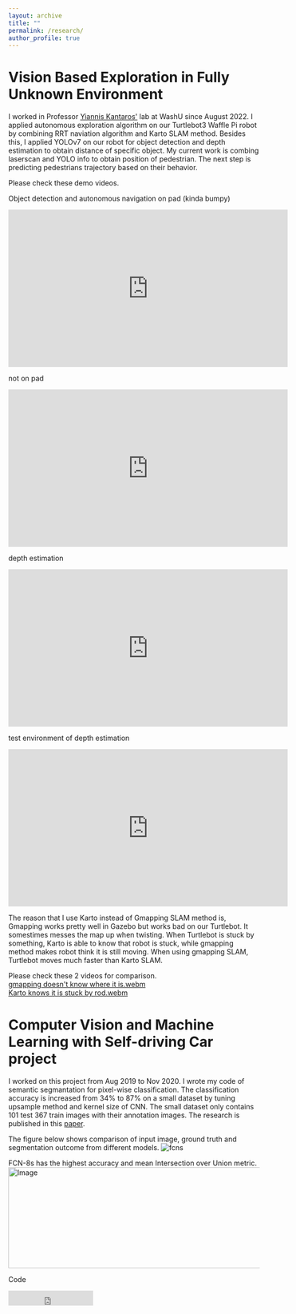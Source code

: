 ```yaml
---
layout: archive
title: ""
permalink: /research/
author_profile: true
---
```

Vision Based Exploration in Fully Unknown Environment
=======
I worked in Professor [Yiannis Kantaros'](https://engineering.wustl.edu/faculty/Yiannis-Kantaros.html) lab at WashU since August 2022. I applied autonomous exploration algorithm on our Turtlebot3 Waffle Pi robot by combining RRT naviation algorithm and Karto SLAM method. Besides this, I applied YOLOv7 on our robot for object detection and depth estimation to obtain distance of specific object. My current work is combing laserscan and YOLO info to obtain position of pedestrian. The next step is predicting pedestrians trajectory based on their behavior.

Please check these demo videos. 

Object detection and autonomous navigation on pad (kinda bumpy)
<iframe width="560" height="315" src="https://www.youtube.com/embed/ixDVWG9pUJ4" title="YouTube video player" frameborder="0" allow="accelerometer; autoplay; clipboard-write; encrypted-media; gyroscope; picture-in-picture; web-share" allowfullscreen></iframe>

not on pad
<iframe width="560" height="315" src="https://www.youtube.com/embed/ICd1tCqf2rU" title="YouTube video player" frameborder="0" allow="accelerometer; autoplay; clipboard-write; encrypted-media; gyroscope; picture-in-picture; web-share" allowfullscreen></iframe>

depth estimation
<iframe width="560" height="315" src="https://www.youtube.com/embed/qh8bAIE5-mA" title="YouTube video player" frameborder="0" allow="accelerometer; autoplay; clipboard-write; encrypted-media; gyroscope; picture-in-picture; web-share" allowfullscreen></iframe>

test environment of depth estimation
<iframe width="560" height="315" src="https://www.youtube.com/embed/OoZ20Jg31_E" title="YouTube video player" frameborder="0" allow="accelerometer; autoplay; clipboard-write; encrypted-media; gyroscope; picture-in-picture; web-share" allowfullscreen></iframe>

The reason that I use Karto instead of Gmapping SLAM method is, Gmapping works pretty well in Gazebo but works bad on our Turtlebot. It somestimes messes the map up when twisting. When Turtlebot is stuck by something, Karto is able to know that robot is stuck, while gmapping method makes robot think it is still moving. When using gmapping SLAM, Turtlebot moves much faster than Karto SLAM.

Please check these 2 videos for comparison.<br />
[gmapping doesn't know where it is.webm](https://user-images.githubusercontent.com/71891452/223967531-422d316b-fa48-4b53-9962-19c2dc2c1ff9.webm)<br />
[Karto knows it is stuck by rod.webm](https://user-images.githubusercontent.com/71891452/223967493-efaf9b33-272e-4548-944c-458d2825d1d1.webm)

Computer Vision and Machine Learning with Self-driving Car project
======
I worked on this project from Aug 2019 to Nov 2020. I wrote my code of semantic segmantation for pixel-wise classification. The classification accuracy is increased from 34% to 87% on a small dataset by tuning upsample method and kernel size of CNN. The small dataset only contains 101 test 367 train images with their annotation images. The research is published in this [paper](https://tianyouhu.github.io/files/publication1.pdf).

The figure below shows comparison of input image, ground truth and segmentation outcome from different models. 
![fcns](https://user-images.githubusercontent.com/71891452/223976395-2404956a-4e4e-4d95-be64-5ff47cd8382b.png)

FCN-8s has the highest accuracy and mean Intersection over Union metric.
<img src="https://user-images.githubusercontent.com/71891452/223977059-32441257-9ecc-4ea7-858d-20876facb5e7.png" alt="Image" height="202" width="509">

Code

<iframe src="https://ghbtns.com/github-btn.html?user=TianyouHu&repo=models-in-paper&type=star&count=false&size=large" frameborder="0" scrolling="0" width="170" height="30" title="GitHub"></iframe>



